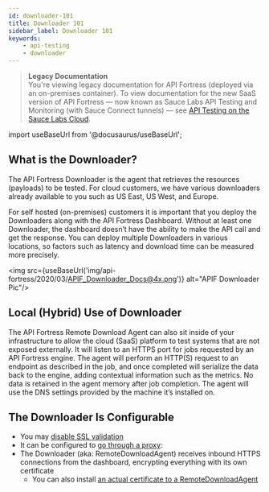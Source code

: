 ```yaml
---
id: downloader-101
title: Downloader 101
sidebar_label: Downloader 101
keywords:
    - api-testing
    - downloader
---
```


>**Legacy Documentation**<br/>You're viewing legacy documentation for API Fortress (deployed via an on-premises container). To view documentation for the new SaaS version of API Fortress &#8212; now known as Sauce Labs API Testing and Monitoring (with Sauce Connect tunnels) &#8212; see [API Testing on the Sauce Labs Cloud](/api-testing/).

import useBaseUrl from '@docusaurus/useBaseUrl';

## What is the Downloader?

The API Fortress Downloader is the agent that retrieves the resources (payloads) to be tested. For cloud customers, we have various downloaders already available to you such as US East, US West, and Europe.

For self hosted (on-premises) customers it is important that you deploy the Downloaders along with the API Fortress Dashboard. Without at least one Downloader, the dashboard doesn’t have the ability to make the API call and get the response. You can deploy multiple Downloaders in various locations, so factors such as latency and download time can be measured more precisely.  

<img src={useBaseUrl('img/api-fortress/2020/03/APIF_Downloader_Docs@4x.png')} alt="APIF Downloader Pic"/>

## Local (Hybrid) Use of Downloader

The API Fortress Remote Download Agent can also sit inside of your infrastructure to allow the cloud (SaaS) platform to test systems that are not exposed externally. It will listen to an HTTPS port for jobs requested by an API Fortress engine. The agent will perform an HTTP(S) request to an endpoint as described in the job, and once completed will serialize the data back to the engine, adding contextual information such as the metrics. No data is retained in the agent memory after job completion. The agent will use the DNS settings provided by the machine it’s installed on.  

## The Downloader Is Configurable

* You may [disable SSL validation](/api-testing/on-prem/how-to/disable-ssl-validation)  
* It can be configured to [go through a proxy](/api-testing/on-prem/self-hosted/proxy-settings-in-downloader):  
* The Downloader (aka: RemoteDownloadAgent) receives inbound HTTPS connections from the dashboard, encrypting everything with its own certificate
    * You can also install [an actual certificate to a RemoteDownloadAgent](/api-testing/on-prem/how-to/keystores-for-downloader)
